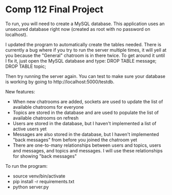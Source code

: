 # Comp 112 Final Project

To run, you will need to create a MySQL database. This application uses an unsecured database right now (created as root with no password on localhost).

I updated the program to automatically create the tables needed. There is currently a bug where if you try to run the server multiple times, it will yell at you because the "General" chatroom is in there twice. To get around it until I fix it, just open the MySQL database and type: DROP TABLE message; DROP TABLE topic;  

Then try running the server again. You can test to make sure your database is working by going to http://localhost:5000/testdb. 

New features: 
* When new chatrooms are added, sockets are used to update the list of available chatrooms for everyone
* Topics are stored in the database and are used to populate the list of available chatrooms on refresh
* Users are stored in the database, but I haven't implemented a list of active users yet
* Messages are also stored in the database, but I haven't implemented "back messages" from before you joined the chatroom yet
* There are one-to-many relationships between users and topics, users and messages, and topics and messages. I will use these relationships for showing "back messages"

To run the program:
* source venv/bin/activate
* pip install -r requirements.txt
* python server.py
